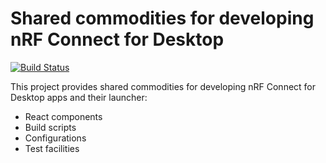 # Shared commodities for developing nRF Connect for Desktop

[![Build Status](https://dev.azure.com/NordicSemiconductor/Wayland/_apis/build/status/pc-nrfconnect-shared?branchName=master)](https://dev.azure.com/NordicSemiconductor/Wayland/_build/latest?definitionId=31&branchName=master)

This project provides shared commodities for developing nRF Connect for Desktop
apps and their launcher:

-   React components
-   Build scripts
-   Configurations
-   Test facilities

